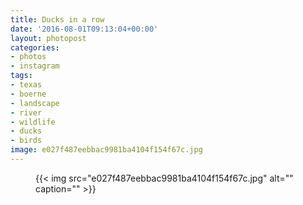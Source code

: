 ```yaml
---
title: Ducks in a row
date: '2016-08-01T09:13:04+00:00'
layout: photopost
categories:
- photos
- instagram
tags:
- texas
- boerne
- landscape
- river
- wildlife
- ducks
- birds
image: e027f487eebbac9981ba4104f154f67c.jpg
---
```


<figure class="photo photo--square">
  {{< img src="e027f487eebbac9981ba4104f154f67c.jpg" alt="" caption="" >}}

</figure>




